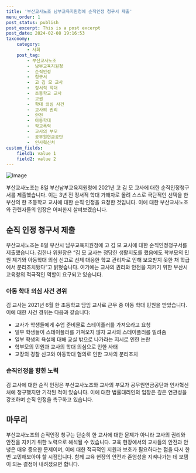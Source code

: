 ```yaml
---
title: '부산교사노조 남부교육지원청에 순직인정 청구서 제출'
menu_order: 1
post_status: publish
post_excerpt: This is a post excerpt
post_date: 2024-02-08 19:16:53
taxonomy:
    category:
        - 사회
    post_tag:
        - 부산교사노조
        -  남부교육지원청
        -  순직인정
        -  청구서
        -  고 김 모 교사
        -  정서적 학대
        -  초등학교 교사
        -  교권
        -  학대 의심 사건
        -  교사의 권리
        -  안전
        -  아동학대
        -  학교폭력
        -  교사의 부모
        -  공무원연금공단
        -  인사혁신처
custom_fields:
    field1: value 1
    field2: value 2
---
```


![Image](https://imgnews.pstatic.net/image/082/2024/02/08/0001254973_001_20240208150201194.jpg?type=w647)

부산교사노조는 8일 부산남부교육지원청에 2021년 고 김 모 교사에 대한 순직인정청구서를 제출했습니다. 이는 3년 전 정서적 학대 가해자로 몰려 스스로 극단적인 선택을 한 부산의 한 초등학교 교사에 대한 순직 인정을 요청한 것입니다. 이에 대한 부산교사노조와 관련자들의 입장은 어떠한지 살펴보겠습니다.
## 순직 인정 청구서 제출
부산교사노조는 8일 부산시 남부교육지원청에 고 김 모 교사에 대한 순직인정청구서를 제출했습니다. 김한나 위원장은 “김 모 교사는 정당한 생활지도를 했음에도 학부모의 민원 제기와 아동학대 의심 신고로 선제 대응한 학교 관리자로 인해 보호받지 못한 채 학급에서 분리조치됐다”고 밝혔습니다. 여기에는 교사의 권리와 안전을 지키기 위한 부산시교육청의 적극적인 역할이 요구되고 있습니다.
### 아동 학대 의심 사건 경위
김 교사는 2021년 6월 한 초등학교 담임 교사로 근무 중 아동 학대 민원을 받았습니다. 이에 대한 사건 경위는 다음과 같습니다:
- 교사가 학생들에게 수업 준비물로 스테이플러를 가져오라고 요청
- 일부 학생들이 스테이플러를 가져오지 않자 교사의 스테이플러를 빌려줌
- 일부 학생의 욕설에 대해 교실 밖으로 나가라는 지시로 인한 논란
- 학부모의 민원과 교사의 학대 의심으로 인한 사태
- 교장의 경찰 신고와 아동학대 혐의로 인한 교사의 분리조치
### 순직인정을 향한 노력
김 교사에 대한 순직 인정은 부산교사노조와 교사의 부모가 공무원연금공단과 인사혁신처에 청구했지만 기각된 적이 있습니다. 이에 대한 법률대리인의 입장은 깊은 연관성을 강조하며 순직 인정을 촉구하고 있습니다.
## 마무리
부산교사노조의 순직인정 청구는 단순히 한 교사에 대한 문제가 아니라 교사의 권리와 안전을 지키기 위한 노력으로 해석될 수 있습니다. 교육 현장에서의 교사들의 안전과 안녕은 매우 중요한 문제이며, 이에 대한 적극적인 지원과 보호가 필요하다는 점을 다시 한번 고민해보아야 할 시점입니다. 함께 교육 현장의 안전과 존엄성을 지켜나가는 데 보탬이 되는 결정이 내려졌으면 합니다.
